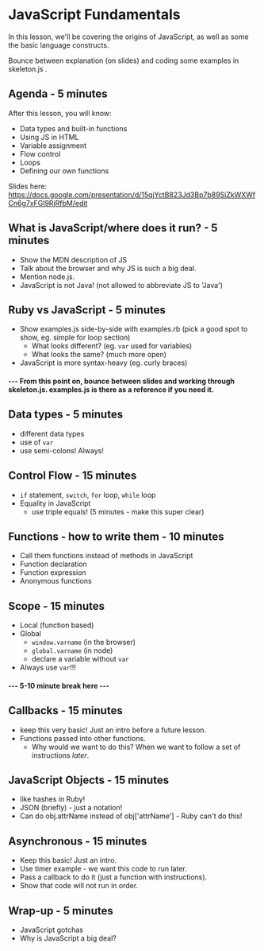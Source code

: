 # JavaScript Fundamentals

In this lesson, we'll be covering the origins of JavaScript, as well as some the basic language constructs.

Bounce between explanation (on slides) and coding some examples in skeleton.js .

## Agenda - 5 minutes
After this lesson, you will know:

  * Data types and built-in functions
  * Using JS in HTML
  * Variable assignment
  * Flow control
  * Loops
  * Defining our own functions

Slides here: https://docs.google.com/presentation/d/15qjYctB823Jd3Bp7b89SiZkWXWfCn6g7xFGl9RjRfbM/edit

## What is JavaScript/where does it run? - 5 minutes

  * Show the MDN description of JS
  * Talk about the browser and why JS is such a big deal.
  * Mention node.js.
  * JavaScript is not Java! (not allowed to abbreviate JS to 'Java')

## Ruby vs JavaScript - 5 minutes

  * Show examples.js side-by-side with examples.rb (pick a good spot to show, eg. simple for loop section)
    * What looks different? (eg. `var` used for variables)
    * What looks the same? (much more open)
  * JavaScript is more syntax-heavy (eg. curly braces)


#### --- From this point on, bounce between slides and working through skeleton.js. examples.js is there as a reference if you need it.

## Data types - 5 minutes

  * different data types
  * use of `var`
  * use semi-colons! Always!

## Control Flow - 15 minutes

  * `if` statement, `switch`, `for` loop, `while` loop
  * Equality in JavaScript
    * use triple equals! (5 minutes - make this super clear)

## Functions - how to write them - 10 minutes
  * Call them functions instead of methods in JavaScript
  * Function declaration
  * Function expression
  * Anonymous functions

## Scope - 15 minutes

  * Local (function based)
  * Global
    * `window.varname` (in the browser)
    * `global.varname` (in node)
    * declare a variable without `var`
  * Always use `var`!!!


#### --- 5-10 minute break here ---

## Callbacks - 15 minutes

  * keep this very basic! Just an intro before a future lesson.
  * Functions passed into other functions.
    * Why would we want to do this? When we want to follow a set of instructions *later*.

## JavaScript Objects - 15 minutes

  * like hashes in Ruby!
  * JSON (briefly) - just a notation!
  * Can do obj.attrName instead of obj['attrName'] - Ruby can't do this!

## Asynchronous - 15 minutes

  * Keep this basic! Just an intro.
  * Use timer example - we want this code to run later.
  * Pass a callback to do it (just a function with instructions).
  * Show that code will not run in order.


## Wrap-up - 5 minutes

  * JavaScript gotchas
  * Why is JavaScript a big deal?
